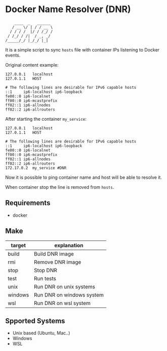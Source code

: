 # Docker Name Resolver (DNR)
```
    ____  _   ______  
   / __ \/ | / / __ \ 
  / / / /  |/ / /_/ / 
 / /_/ / /|  / _, _/  
/_____/_/ |_/_/ |_|   
```
It is a simple script to sync `hosts` file with container IPs listening to Docker events.

Original content example:
```
127.0.0.1	localhost
127.0.1.1	HOST

# The following lines are desirable for IPv6 capable hosts
::1     ip6-localhost ip6-loopback
fe00::0 ip6-localnet
ff00::0 ip6-mcastprefix
ff02::1 ip6-allnodes
ff02::2	ip6-allrouters
```

After starting the container `my_service`:
```
127.0.0.1	localhost
127.0.1.1	HOST

# The following lines are desirable for IPv6 capable hosts
::1     ip6-localhost ip6-loopback
fe00::0 ip6-localnet
ff00::0 ip6-mcastprefix
ff02::1 ip6-allnodes
ff02::2	ip6-allrouters
172.17.0.2	my_service #DNR
```

Now it is possible to ping container name and host will be able to resolve it.

When container stop the line is removed from `hosts`.

## Requirements
- docker

## Make
| target | explanation |
|-------|-----------------|
| build | Build DNR image |  
| rmi | Remove DNR image |  
| stop | Stop DNR |  
| test | Run tests |  
| unix | Run DNR on unix systems |  
| windows | Run DNR on windows system |  
| wsl | Run DNR on wsl system |  

## Spported Systems
- Unix based (Ubuntu, Mac..)
- Windows
- WSL
